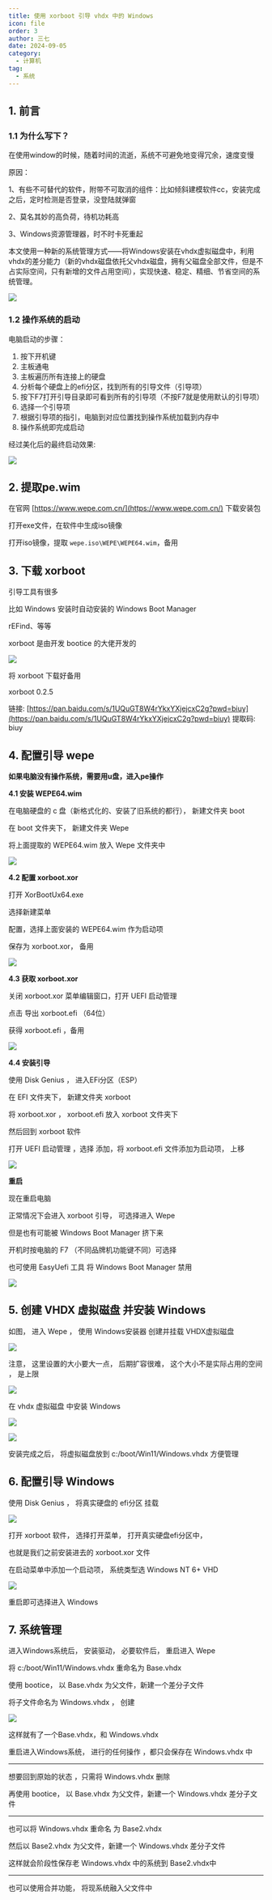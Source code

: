 ```yaml
---
title: 使用 xorboot 引导 vhdx 中的 Windows
icon: file
order: 3
author: 三七
date: 2024-09-05
category:
  - 计算机
tag:
  - 系统
---
```


<!-- more --> 

## 1. 前言

### 1.1 为什么写下？
在使用window的时候，随着时间的流逝，系统不可避免地变得冗余，速度变慢

原因：

1、有些不可替代的软件，附带不可取消的组件：比如倾斜建模软件cc，安装完成之后，定时检测是否登录，没登陆就弹窗

2、莫名其妙的高负荷，待机功耗高

3、Windows资源管理器，时不时卡死重起


本文使用一种新的系统管理方式——将Windows安装在vhdx虚拟磁盘中，利用vhdx的差分能力（新的vhdx磁盘依托父vhdx磁盘，拥有父磁盘全部文件，但是不占实际空间，只有新增的文件占用空间），实现快速、稳定、精细、节省空间的系统管理。

![](https://i.730307.xyz/202409050232005.avif)

### 1.2 操作系统的启动

电脑启动的步骤：

1. 按下开机键 
2. 主板通电 
3. 主板遍历所有连接上的硬盘 
4. 分析每个硬盘上的efi分区，找到所有的引导文件（引导项） 
5. 按下F7打开引导目录即可看到所有的引导项（不按F7就是使用默认的引导项）
6. 选择一个引导项 
7. 根据引导项的指引，电脑到对应位置找到操作系统加载到内存中 
8. 操作系统即完成启动

经过美化后的最终启动效果:

![](https://i.730307.xyz/202409050221122.avif)

## 2. 提取pe.wim

在官网 [https://www.wepe.com.cn/](https://www.wepe.com.cn/) 下载安装包

打开exe文件，在软件中生成iso镜像

打开iso镜像，提取 `wepe.iso\WEPE\WEPE64.wim`，备用

## 3. 下载 xorboot

引导工具有很多

比如 Windows 安装时自动安装的 Windows Boot Manager

rEFind、等等

xorboot 是由开发 bootice 的大佬开发的

![](https://i.730307.xyz/20240905010544.png)

将 xorboot 下载好备用

xorboot 0.2.5

链接: [https://pan.baidu.com/s/1UQuGT8W4rYkxYXjejcxC2g?pwd=biuy](https://pan.baidu.com/s/1UQuGT8W4rYkxYXjejcxC2g?pwd=biuy) 提取码: biuy

## 4. 配置引导 wepe

**如果电脑没有操作系统，需要用u盘，进入pe操作**

**4.1 安装 WEPE64.wim**

在电脑硬盘的 c 盘（新格式化的、安装了旧系统的都行）， 新建文件夹 boot

在 boot 文件夹下， 新建文件夹 Wepe

将上面提取的 WEPE64.wim 放入 Wepe 文件夹中

![](https://i.730307.xyz/202409050202040.avif)

**4.2 配置 xorboot.xor**

打开 XorBootUx64.exe

选择新建菜单

配置，选择上面安装的 WEPE64.wim 作为启动项

保存为 xorboot.xor， 备用

![](https://i.730307.xyz/202409050200821.avif)

**4.3 获取 xorboot.xor**

关闭 xorboot.xor 菜单编辑窗口，打开 UEFI 启动管理 

点击 导出 xorboot.efi （64位）

获得 xorboot.efi ，备用

![](https://i.730307.xyz/202409050216303.avif)

**4.4 安装引导**

使用 Disk Genius ， 进入EFi分区（ESP）

在 EFI 文件夹下， 新建文件夹 xorboot

将 xorboot.xor ， xorboot.efi 放入 xorboot 文件夹下

然后回到 xorboot 软件

打开  UEFI 启动管理 ，选择 添加，将 xorboot.efi 文件添加为启动项， 上移

![](https://i.730307.xyz/202409050218461.avif)

**重启**

现在重启电脑

正常情况下会进入 xorboot 引导， 可选择进入 Wepe

但是也有可能被 Windows Boot Manager 挤下来

开机时按电脑的  F7 （不同品牌机功能键不同）可选择

也可使用 EasyUefi 工具 将 Windows Boot Manager 禁用

![](https://i.730307.xyz/202409050227332.avif)


## 5. 创建 VHDX 虚拟磁盘 并安装  Windows

如图， 进入 Wepe ， 使用 Windows安装器 创建并挂载 VHDX虚拟磁盘

![](https://i.730307.xyz/202409050233271.avif)

注意， 这里设置的大小要大一点， 后期扩容很难， 这个大小不是实际占用的空间 ， 是上限

![](https://i.730307.xyz/202409050236662.avif)

在 vhdx 虚拟磁盘 中安装 Windows

![](https://i.730307.xyz/202409050242868.avif)

![](https://i.730307.xyz/202409050245868.avif)

安装完成之后， 将虚拟磁盘放到 c:/boot/Win11/Windows.vhdx 方便管理

## 6. 配置引导 Windows

使用 Disk Genius ， 将真实硬盘的 efi分区 挂载

![](https://i.730307.xyz/202409050249131.avif)

打开 xorboot 软件， 选择打开菜单， 打开真实硬盘efi分区中，

也就是我们之前安装进去的 xorboot.xor 文件

在启动菜单中添加一个启动项， 系统类型选 Windows NT 6+ VHD

![](https://i.730307.xyz/202409050256406.avif)


重启即可选择进入 Windows

## 7. 系统管理

进入Windows系统后， 安装驱动， 必要软件后， 重启进入 Wepe

将 c:/boot/Win11/Windows.vhdx  重命名为 Base.vhdx

使用 bootice， 以 Base.vhdx 为父文件，新建一个差分子文件

将子文件命名为 Windows.vhdx ， 创建

![](https://i.730307.xyz/202409050300722.avif)

这样就有了一个Base.vhdx，和 Windows.vhdx

重启进入Windows系统， 进行的任何操作 ，都只会保存在 Windows.vhdx 中

--------------

想要回到原始的状态 ，只需将 Windows.vhdx 删除

再使用 bootice， 以 Base.vhdx 为父文件，新建一个 Windows.vhdx 差分子文件

--------------

也可以将 Windows.vhdx 重命名 为 Base2.vhdx

然后以 Base2.vhdx 为父文件，新建一个 Windows.vhdx 差分子文件

这样就会阶段性保存老 Windows.vhdx 中的系统到 Base2.vhdx中

--------------

也可以使用合并功能， 将现系统融入父文件中